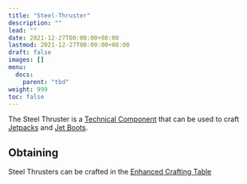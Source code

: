 ```yaml
---
title: "Steel-Thruster"
description: ""
lead: ""
date: 2021-12-27T00:00:00+08:00
lastmod: 2021-12-27T00:00:00+08:00
draft: false
images: []
menu: 
  docs:
    parent: "tbd"
weight: 999
toc: false
---
```


The Steel Thruster is a [Technical Component](/docs/slimefun/technical-components) that can be used to craft [Jetpacks](/docs/slimefun/jetpacks) and [Jet Boots](/docs/slimefun/jet-boots).

## Obtaining

Steel Thrusters can be crafted in the [Enhanced Crafting Table](/docs/slimefun/enhanced-crafting-table)
